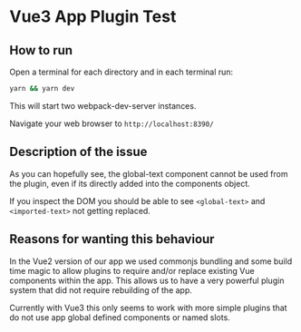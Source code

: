 # Vue3 App Plugin Test


## How to run

Open a terminal for each directory and in each terminal run:

```bash
yarn && yarn dev
```

This will start two webpack-dev-server instances.

Navigate your web browser to `http://localhost:8390/`


## Description of the issue

As you can hopefully see, the global-text component cannot be used from the plugin, even if its directly added into the components object.

If you inspect the DOM you should be able to see `<global-text>` and `<imported-text>` not getting replaced.


## Reasons for wanting this behaviour

In the Vue2 version of our app we used commonjs bundling and some build time magic to allow plugins to require and/or replace existing Vue components within the app. This allows us to have a very powerful plugin system that did not require rebuilding of the app.

Currently with Vue3 this only seems to work with more simple plugins that do not use app global defined components or named slots.
